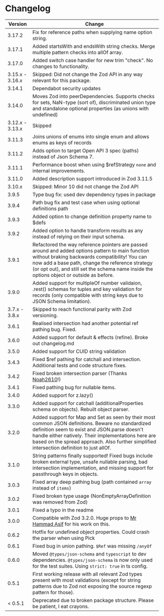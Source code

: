 # Changelog

| Version         | Change                                                                                                                                                                                                                                                                                                  |
| --------------- | ------------------------------------------------------------------------------------------------------------------------------------------------------------------------------------------------------------------------------------------------------------------------------------------------------- |
| 3.17.2          | Fix for reference paths when supplying name option string.                                                                                                                                                                                                                                              |
| 3.17.1          | Added startsWith and endsWith string checks. Merge multiple pattern checks into allOf array.                                                                                                                                                                                                            |
| 3.17.0          | Added switch case handler for new trim "check". No changes to functionality.                                                                                                                                                                                                                            |
| 3.15.x - 3.16.x | Skipped: Did not change the Zod API in any way relevant for this package.                                                                                                                                                                                                                               |
| 3.14.1          | Dependabot security updates                                                                                                                                                                                                                                                                             |
| 3.14.0          | Moves Zod into peerDependencies. Supports checks for sets, NaN-type (sort of), discriminated union type and standalone optional properties (as unions with undefined)                                                                                                                                   |
| 3.12.x - 3.13.x | Skipped                                                                                                                                                                                                                                                                                                 |
| 3.11.3          | Joins unions of enums into single enum and allows enums as keys of records                                                                                                                                                                                                                              |
| 3.11.2          | Adds option to target Open API 3 spec (paths) instead of Json Schema 7.                                                                                                                                                                                                                                 |
| 3.11.1          | Performance boost when using $refStrategy `none` and internal improvements.                                                                                                                                                                                                                             |
| 3.11.0          | Added description support introduced in Zod 3.11.5                                                                                                                                                                                                                                                      |
| 3.10.x          | Skipped: Minor 10 did not change the Zod API                                                                                                                                                                                                                                                            |
| 3.9.5           | Type bug fix: used dev dependency types in package                                                                                                                                                                                                                                                      |
| 3.9.4           | Path bug fix and test case when using optional definitions path                                                                                                                                                                                                                                         |
| 3.9.3           | Added option to change definition property name to $defs                                                                                                                                                                                                                                                |
| 3.9.2           | Added option to handle transform results as any instead of relying on their input schema.                                                                                                                                                                                                               |
| 3.9.1           | Refactored the way reference pointers are passed around and added options pattern to main function without braking backwards compatibility! You can now add a base path, change the reference strategy (or opt out), and still set the schema name inside the options object or outside as before.      |
| 3.9.0           | Added support for multipleOf number validaion, .rest() schemas for tuples and key validation for records (only compatible with string keys due to JSON Schema limitation).                                                                                                                              |
| 3.7.x - 3.8.x   | Skipped to reach functional parity with Zod versioning.                                                                                                                                                                                                                                                 |
| 3.6.1           | Realised intersection had another potential ref pathing bug. Fixed.                                                                                                                                                                                                                                     |
| 3.6.0           | Added support for default & effects (refine). Broke out changelog.md                                                                                                                                                                                                                                    |
| 3.5.0           | Added support for CUID string validation                                                                                                                                                                                                                                                                |
| 3.4.3           | Fixed $ref pathing for catchall and intersection. Additional tests and code structure fixes.                                                                                                                                                                                                            |
| 3.4.2           | Fixed broken intersection parser (Thanks [Noah2610](https://github.com/Noah2610)!)                                                                                                                                                                                                                      |
| 3.4.1           | Fixed pathing bug for nullable items.                                                                                                                                                                                                                                                                   |
| 3.4.0           | Added support for z.lazy()                                                                                                                                                                                                                                                                              |
| 3.3.0           | Added support for catchall (additionalProperties schema on objects). Rebuilt object parser.                                                                                                                                                                                                             |
| 3.2.0           | Added support for Map and Set as seen by their most common JSON definitions. Beware no standardized definition seem to exist and JSON.parse doesn't handle either natively. Their implementations here are based on the spread approach. Also further simplified intersection definition to just allOf. |
| 3.1.0           | String patterns finally supported! Fixed bugs include broken external type, unsafe nullable parsing, bad intersection implementation, and missing support for passthrough keys in objects.                                                                                                              |
| 3.0.3           | Fixed array deep pathing bug (path contained `array` instead of `items`)                                                                                                                                                                                                                                |
| 3.0.2           | Fixed broken type usage (NonEmptyArrayDefinition was removed from Zod)                                                                                                                                                                                                                                  |
| 3.0.1           | Fixed a typo in the readme                                                                                                                                                                                                                                                                              |
| 3.0.0           | Compatible with Zod 3.2.0. Huge props to [Mr Hammad Asif](https://github.com/mrhammadasif) for his work on this.                                                                                                                                                                                        |
| 0.6.2           | Hotfix for undefined object properties. Could crash the parser when using Pick                                                                                                                                                                                                                          |
| 0.6.1           | Fixed bug in union pathing. `$Ref` was missing `/anyOf`                                                                                                                                                                                                                                                 |
| 0.6.0           | Moved `@types/json-schema` and `typescript` to dev dependencies. `@types/json-schema` is now only used for the test suites. Using `strict: true` in ts config.                                                                                                                                          |
| 0.5.1           | First working release with all relevant Zod types present with most validations (except for string patterns due to Zod not exposing the source regexp pattern for those).                                                                                                                               |
| < 0.5.1         | Deprecated due to broken package structure. Please be patient, I eat crayons.                                                                                                                                                                                                                           |
